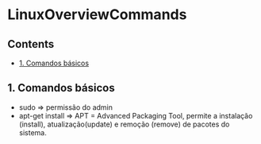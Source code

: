 # LinuxOverviewCommands <!-- omit in toc -->

## Contents <!-- omit in toc -->

- [1. Comandos básicos](#1-comandos-basicos)

## 1. Comandos básicos
- sudo => permissão do admin
- apt-get install => APT = Advanced Packaging Tool, permite a instalação (install), atualização(update) e remoção (remove) de pacotes do sistema.
